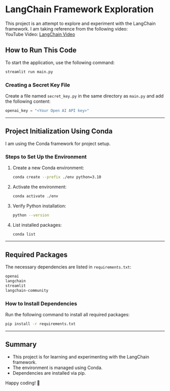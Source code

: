 # LangChain Framework Exploration

This project is an attempt to explore and experiment with the LangChain framework.
I am taking reference from the following video:  
YouTube Video: [LangChain Video](https://www.youtube.com/watch?v=nAmC7SoVLd8)

## How to Run This Code

To start the application, use the following command:
```sh
streamlit run main.py
```

### Creating a Secret Key File
Create a file named `secret_key.py` in the same directory as `main.py` and add the following content:
```python
openai_key = "<Your Open AI API key>"
```

---

## Project Initialization Using Conda

I am using the Conda framework for project setup.

### Steps to Set Up the Environment

1. Create a new Conda environment:
   ```sh
   conda create --prefix ./env python=3.10
   ```
2. Activate the environment:
   ```sh
   conda activate ./env
   ```
3. Verify Python installation:
   ```sh
   python --version
   ```
4. List installed packages:
   ```sh
   conda list
   ```

---

## Required Packages

The necessary dependencies are listed in `requirements.txt`:
```txt
openai
langchain
streamlit
langchain-community
```

### How to Install Dependencies
Run the following command to install all required packages:
```sh
pip install -r requirements.txt
```

---

## Summary
- This project is for learning and experimenting with the LangChain framework.
- The environment is managed using Conda.
- Dependencies are installed via pip.

Happy coding! 🚀

